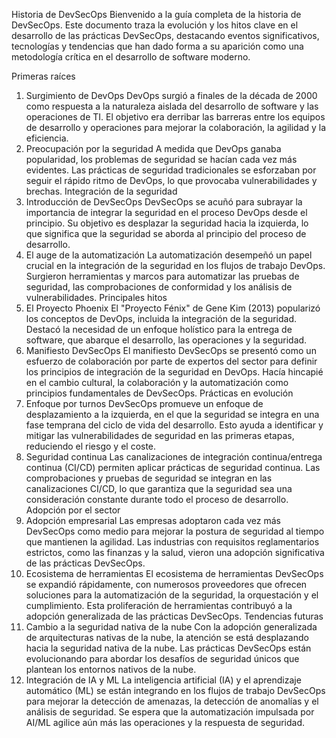 
Historia de DevSecOps
Bienvenido a la guía completa de la historia de DevSecOps. Este documento traza la evolución y los hitos clave en el desarrollo de las prácticas DevSecOps, destacando eventos significativos, tecnologías y tendencias que han dado forma a su aparición como una metodología crítica en el desarrollo de software moderno.

Primeras raíces
1. Surgimiento de DevOps
DevOps surgió a finales de la década de 2000 como respuesta a la naturaleza aislada del desarrollo de software y las operaciones de TI.
El objetivo era derribar las barreras entre los equipos de desarrollo y operaciones para mejorar la colaboración, la agilidad y la eficiencia.
2. Preocupación por la seguridad
A medida que DevOps ganaba popularidad, los problemas de seguridad se hacían cada vez más evidentes.
Las prácticas de seguridad tradicionales se esforzaban por seguir el rápido ritmo de DevOps, lo que provocaba vulnerabilidades y brechas.
Integración de la seguridad
3. Introducción de DevSecOps
DevSecOps se acuñó para subrayar la importancia de integrar la seguridad en el proceso DevOps desde el principio.
Su objetivo es desplazar la seguridad hacia la izquierda, lo que significa que la seguridad se aborda al principio del proceso de desarrollo.
4. El auge de la automatización
La automatización desempeñó un papel crucial en la integración de la seguridad en los flujos de trabajo DevOps.
Surgieron herramientas y marcos para automatizar las pruebas de seguridad, las comprobaciones de conformidad y los análisis de vulnerabilidades.
Principales hitos
5. El Proyecto Phoenix
El "Proyecto Fénix" de Gene Kim (2013) popularizó los conceptos de DevOps, incluida la integración de la seguridad.
Destacó la necesidad de un enfoque holístico para la entrega de software, que abarque el desarrollo, las operaciones y la seguridad.
6. Manifiesto DevSecOps
El manifiesto DevSecOps se presentó como un esfuerzo de colaboración por parte de expertos del sector para definir los principios de integración de la seguridad en DevOps.
Hacía hincapié en el cambio cultural, la colaboración y la automatización como principios fundamentales de DevSecOps.
Prácticas en evolución
7. Enfoque por turnos
DevSecOps promueve un enfoque de desplazamiento a la izquierda, en el que la seguridad se integra en una fase temprana del ciclo de vida del desarrollo.
Esto ayuda a identificar y mitigar las vulnerabilidades de seguridad en las primeras etapas, reduciendo el riesgo y el coste.
8. Seguridad continua
Las canalizaciones de integración continua/entrega continua (CI/CD) permiten aplicar prácticas de seguridad continua.
Las comprobaciones y pruebas de seguridad se integran en las canalizaciones CI/CD, lo que garantiza que la seguridad sea una consideración constante durante todo el proceso de desarrollo.
Adopción por el sector
9. Adopción empresarial
Las empresas adoptaron cada vez más DevSecOps como medio para mejorar la postura de seguridad al tiempo que mantienen la agilidad.
Las industrias con requisitos reglamentarios estrictos, como las finanzas y la salud, vieron una adopción significativa de las prácticas DevSecOps.
10. Ecosistema de herramientas
El ecosistema de herramientas DevSecOps se expandió rápidamente, con numerosos proveedores que ofrecen soluciones para la automatización de la seguridad, la orquestación y el cumplimiento.
Esta proliferación de herramientas contribuyó a la adopción generalizada de las prácticas DevSecOps.
Tendencias futuras
11. Cambio a la seguridad nativa de la nube
Con la adopción generalizada de arquitecturas nativas de la nube, la atención se está desplazando hacia la seguridad nativa de la nube.
Las prácticas DevSecOps están evolucionando para abordar los desafíos de seguridad únicos que plantean los entornos nativos de la nube.
12. Integración de IA y ML
La inteligencia artificial (IA) y el aprendizaje automático (ML) se están integrando en los flujos de trabajo DevSecOps para mejorar la detección de amenazas, la detección de anomalías y el análisis de seguridad.
Se espera que la automatización impulsada por AI/ML agilice aún más las operaciones y la respuesta de seguridad.
